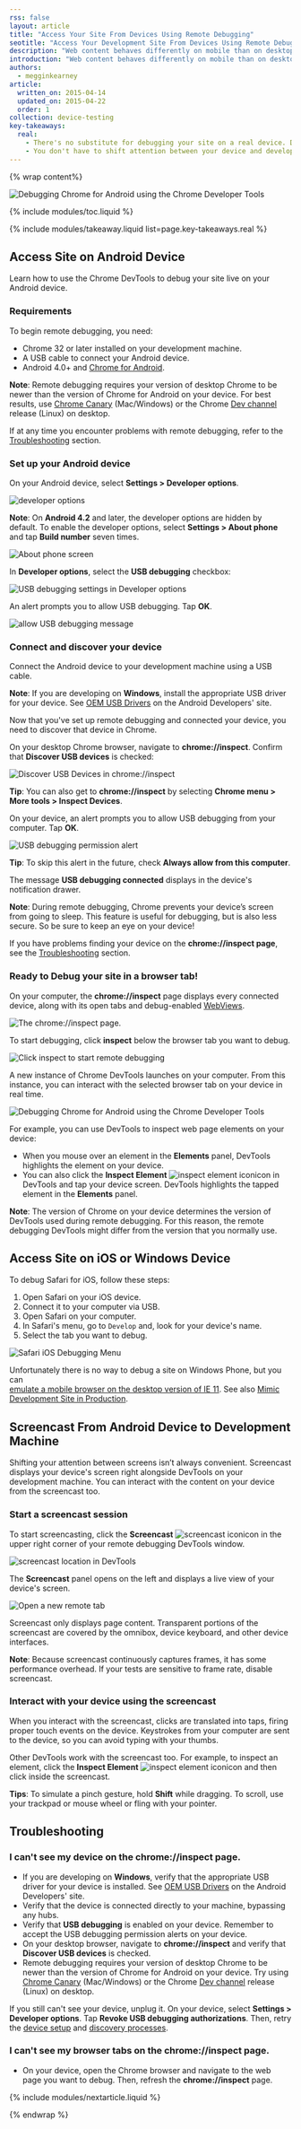 ```yaml
---
rss: false
layout: article
title: "Access Your Site From Devices Using Remote Debugging"
seotitle: "Access Your Development Site From Devices Using Remote Debugging"
description: "Web content behaves differently on mobile than on desktop. Debug live content on your device from your development machine using remote debugging."
introduction: "Web content behaves differently on mobile than on desktop. Debug live content on your device from your development machine using remote debugging."
authors:
  - megginkearney
article:
  written_on: 2015-04-14
  updated_on: 2015-04-22
  order: 1
collection: device-testing
key-takeaways:
  real: 
    - There's no substitute for debugging your site on a real device. Debug browser tabs on your device from your development workspace using remote debugging.
    - You don't have to shift attention between your device and development screens. Use screencasting to display your device's screen along side your developer tools.
---
```

{% wrap content%}

![Debugging Chrome for Android using the Chrome Developer Tools](imgs/remote-debug-banner.png)

{% include modules/toc.liquid %}

{% include modules/takeaway.liquid list=page.key-takeaways.real %}

## Access Site on Android Device

Learn how to use the Chrome DevTools to debug your site live on your Android device.

### Requirements

To begin remote debugging, you need:

* Chrome 32 or later installed on your development machine.
* A USB cable to connect your Android device.
* Android 4.0+ and [Chrome for Android](https://play.google.com/store/apps/details?id=com.android.chrome&hl=en).

**Note**: Remote debugging requires your version of desktop Chrome to be newer than the version of Chrome for Android on your device. For best results, use [Chrome Canary](https://www.google.com/intl/en/chrome/browser/canary.html) (Mac/Windows) or the Chrome [Dev channel](http://www.chromium.org/getting-involved/dev-channel) release (Linux) on desktop.

If at any time you encounter problems with remote debugging, refer to the [Troubleshooting](#troubleshooting) section.

### Set up your Android device

On your Android device, select **Settings > Developer options**.

![developer options](imgs/settings-dev-options-on.png)

**Note**: On **Android 4.2** and later, the developer options are hidden by default. To enable the developer options, select **Settings > About phone** and tap **Build number** seven times.

![About phone screen](imgs/about-phone-build-num.png)

In **Developer options**, select the **USB debugging** checkbox:

![USB debugging settings in Developer options](imgs/usb-debugging-on.png)

An alert prompts you to allow USB debugging. Tap **OK**.

![allow USB debugging message](imgs/allow-usb-debugging.png)

### Connect and discover your device

Connect the Android device to your development machine using a USB cable.

**Note**: If you are developing on **Windows**, install the appropriate USB driver for your device. See [OEM USB Drivers](http://developer.android.com/tools/extras/oem-usb.html) on the Android Developers' site.

Now that you've set up remote debugging and connected your device, you need to discover that device in Chrome.

On your desktop Chrome browser, navigate to **chrome://inspect**. Confirm that **Discover USB devices** is checked:

![Discover USB Devices in chrome://inspect](imgs/chrome-discover-usb.png)

**Tip**: You can also get to **chrome://inspect** by selecting **Chrome menu > More tools > Inspect Devices**.

On your device, an alert prompts you to allow USB debugging from your computer. Tap **OK**.

![USB debugging permission alert](imgs/rsa-fingerprint.png)

**Tip**: To skip this alert in the future, check **Always allow from this computer**.

The message **USB debugging connected** displays in the device's notification drawer.

**Note**: During remote debugging, Chrome prevents your device’s screen from going to sleep. This feature is useful for debugging, but is also less secure. So be sure to keep an eye on your device!

If you have problems finding your device on the **chrome://inspect page**, see the [Troubleshooting](#troubleshooting) section.

### Ready to Debug your site in a browser tab!

On your computer, the **chrome://inspect** page displays every connected device, along with its open tabs and debug-enabled [WebViews](webview.markdown).

![The chrome://inspect page.](imgs/chrome-inspect-devices.png)

To start debugging, click **inspect** below the browser tab you want to debug.

![Click inspect to start remote debugging](imgs/chrome-inspect-tabs.png)

A new instance of Chrome DevTools launches on your computer. From this instance, you can interact with the selected browser tab on your device in real time.

![Debugging Chrome for Android using the Chrome Developer Tools](imgs/remote-debug-overview.jpg)

For example, you can use DevTools to inspect web page elements on your device:

* When you mouse over an element in the **Elements** panel, DevTools highlights the element on your device.
* You can also click the **Inspect Element** ![inspect element icon](imgs/inspect-icon.png)icon in DevTools and tap your device screen. DevTools highlights the tapped element in the **Elements** panel.

**Note**: The version of Chrome on your device determines the version of DevTools used during remote debugging. For this reason, the remote debugging DevTools might differ from the version that you normally use.

## Access Site on iOS or Windows Device

To debug Safari for iOS, follow these steps:

1. Open Safari on your iOS device.
2. Connect it to your computer via USB.
3. Open Safari on your computer.
4. In Safari's menu, go to `Develop` and, look for your device's name.
5. Select the tab you want to debug.

![Safari iOS Debugging Menu](imgs/ios-safari-debugging.png)

Unfortunately there is no way to debug a site on Windows Phone, but you can  
[emulate a mobile browser on the desktop version of IE
11](http://msdn.microsoft.com/en-us/library/ie/dn255001%28v=vs.85%29.aspx). See also [Mimic Development Site in Production](https://web-central.appspot.com/web/tools/setup/device-testing/devtools-emulator?hl=en).

## Screencast From Android Device to Development Machine

Shifting your attention between screens isn’t always convenient. Screencast displays your device's screen right alongside DevTools on your development machine. You can interact with the content on your device from the screencast too.

### Start a screencast session

To start screencasting, click the **Screencast** ![screencast icon](imgs/icon-screencast.png)icon in the upper right corner of your remote debugging DevTools window.

![screencast location in DevTools](imgs/screencast-icon-location.png)

The **Screencast** panel opens on the left and displays a live view of your device's screen.

![Open a new remote tab](imgs/screencast.png)

Screencast only displays page content. Transparent portions of the screencast are covered by the omnibox, device keyboard, and other device interfaces.

**Note**: Because screencast continuously captures frames, it has some performance overhead. If your tests are sensitive to frame rate, disable screencast.

### Interact with your device using the screencast

When you interact with the screencast, clicks are translated into taps, firing proper touch events on the device. Keystrokes from your computer are sent to the device, so you can avoid typing with your thumbs.

Other DevTools work with the screencast too. For example, to inspect an element, click the **Inspect Element** ![inspect element icon](imgs/inspect-icon.png)icon and then click inside the screencast.

**Tips**: To simulate a pinch gesture, hold **Shift** while dragging. To scroll, use your trackpad or mouse wheel or fling with your pointer.

## Troubleshooting

### I can't see my device on the **chrome://inspect page**.

* If you are developing on **Windows**, verify that the appropriate USB driver for your device is installed. See [OEM USB Drivers](http://developer.android.com/tools/extras/oem-usb.html) on the Android Developers' site.
* Verify that the device is connected directly to your machine, bypassing any hubs.
* Verify that **USB debugging** is enabled on your device. Remember to accept the USB debugging permission alerts on your device.
* On your desktop browser, navigate to **chrome://inspect** and verify that **Discover USB devices** is checked.
* Remote debugging requires your version of desktop Chrome to be newer than the version of Chrome for Android on your device. Try using [Chrome Canary](https://www.google.com/intl/en/chrome/browser/canary.html) (Mac/Windows) or the Chrome [Dev channel](http://www.chromium.org/getting-involved/dev-channel) release (Linux) on desktop.

If you still can't see your device, unplug it. On your device, select **Settings > Developer options**. Tap **Revoke USB debugging authorizations**. Then, retry the [device setup](#setting-up-device) and [discovery processes](#discovering-devices).

### I can't see my browser tabs on the **chrome://inspect** page.

* On your device, open the Chrome browser and navigate to the web page you want to debug. Then, refresh the **chrome://inspect** page.

{% include modules/nextarticle.liquid %}

{% endwrap %}
